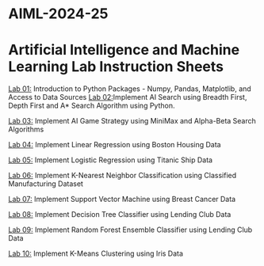# AIML-2024-25
# Artificial Intelligence and Machine Learning Lab Instruction Sheets
[Lab 01:](https://github.com/Madhumitha-Reddy/AIML-2025/blob/main/Untitled1.ipynb) Introduction to Python Packages - Numpy, Pandas, Matplotlib, and Access to Data Sources
[Lab 02:]()Implement AI Search using Breadth First, Depth First and A* Search Algorithm using Python.

[Lab 03:]() Implement AI Game Strategy using MiniMax and Alpha-Beta Search Algorithms

[Lab 04:](https://github.com/Madhumitha-Reddy/AIML-2025/blob/main/lab4.ipynb) Implement Linear Regression using Boston Housing Data

[Lab 05:]() Implement Logistic Regression using Titanic Ship Data

[Lab 06:]() Implement K-Nearest Neighbor Classification using Classified Manufacturing Dataset

[Lab 07:]() Implement Support Vector Machine using Breast Cancer Data

[Lab 08:]() Implement Decision Tree Classifier using Lending Club Data

[Lab 09:]() Implement Random Forest Ensemble Classifier using Lending Club Data

[Lab 10:]() Implement K-Means Clustering using Iris Data
